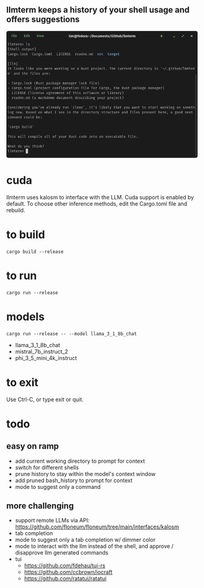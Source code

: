 ## llmterm keeps a history of your shell usage and offers suggestions
![llmterm screenshot](doc/screenshot.png)

# cuda
llmterm uses kalosm to interface with the LLM.  Cuda support is enabled by default.  To choose other inference methods, edit the Cargo.toml file and rebuild.

# to build
```
cargo build --release
```

# to run
```
cargo run --release
```

# models
```
cargo run --release -- --model llama_3_1_8b_chat
```
- llama_3_1_8b_chat
- mistral_7b_instruct_2
- phi_3_5_mini_4k_instruct

# to exit
Use Ctrl-C, or type exit or quit.

# todo
## easy on ramp
- add current working directory to prompt for context
- switch for different shells
- prune history to stay within the model's context window
- add pruned bash_history to prompt for context
- mode to suggest only a command
## more challenging
- support remote LLMs via API: https://github.com/floneum/floneum/tree/main/interfaces/kalosm
- tab completion
- mode to suggest only a tab completion w/ dimmer color
- mode to interact with the llm instead of the shell, and approve / disapprove llm generated commands
- tui
  - https://github.com/fdehau/tui-rs
  - https://github.com/ccbrown/iocraft
  - https://github.com/ratatui/ratatui
